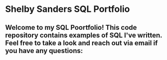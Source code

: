 # Shelby Sanders SQL Portfolio
## Welcome to my SQL Poortfolio! This code repository contains examples of SQL I've written. Feel free to take a look and reach out via email if you have any questions:

